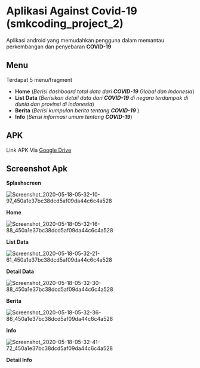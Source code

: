 # Aplikasi Against Covid-19 (smkcoding_project_2)
Aplikasi android yang memudahkan pengguna dalam memantau perkembangan dan penyebaran <b>COVID-19</b>

## Menu
  Terdapat 5 menu/fragment
  - <b>Home</b> (<i>Berisi dashboard total data dari <b>COVID-19</b> Global dan Indonesia</i>)
  - <b>List Data</b> (<i>Berisikan detail data dari <b>COVID-19</b> di negara terdampak di dunia dan provinsi di indonesia</i>)
  - <b>Berita</b> (<i>Berisi kumpulan berita tentang <b>COVID-19</b> </i>)
  - <b>Info</b> (<i>Berisi informasi umum tentang <b>COVID-19</b></i>)
  
## APK
Link APK Via <a href="https://drive.google.com/file/d/11BablVHyGw_JU5E3bzf131XLaiv54jo3/view?usp=sharing">Google Drive</a>

## Screenshot Apk
  <b>Splashscreen</b>

![Screenshot_2020-05-18-05-32-10-97_450a1e37bc38dcd5af09da44c6c4a528](https://user-images.githubusercontent.com/58157142/82162090-0d2c9f80-98cc-11ea-85a3-c1dde029d99c.png)

  <b>Home</b>

![Screenshot_2020-05-18-05-32-16-88_450a1e37bc38dcd5af09da44c6c4a528](https://user-images.githubusercontent.com/58157142/82162124-5250d180-98cc-11ea-935b-dde515e78aec.png)

  <b>List Data</b>

![Screenshot_2020-05-18-05-32-21-61_450a1e37bc38dcd5af09da44c6c4a528](https://user-images.githubusercontent.com/58157142/82162171-abb90080-98cc-11ea-99ee-ae8e99495559.png)

  <b>Detail Data</b>

![Screenshot_2020-05-18-05-32-30-88_450a1e37bc38dcd5af09da44c6c4a528](https://user-images.githubusercontent.com/58157142/82162199-d440fa80-98cc-11ea-803c-270eee21253f.png)

  <b>Berita</b>

![Screenshot_2020-05-18-05-32-36-86_450a1e37bc38dcd5af09da44c6c4a528](https://user-images.githubusercontent.com/58157142/82162222-ff2b4e80-98cc-11ea-9d01-59d8e5370776.png)

  <b>Info</b>

![Screenshot_2020-05-18-05-32-41-72_450a1e37bc38dcd5af09da44c6c4a528](https://user-images.githubusercontent.com/58157142/82162241-2da92980-98cd-11ea-83fc-ad48ea58aaa6.png)

  <b>Detail Info</b>
